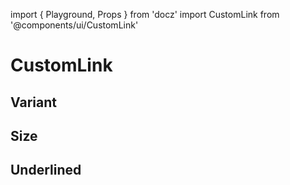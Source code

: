 import { Playground, Props } from 'docz'
import CustomLink from '@components/ui/CustomLink'

# CustomLink

<Props of={CustomLink} />

## Variant

<Playground>
    <CustomLink variant='active' label='active' href='#' />
    <CustomLink variant='inactive' label='inactive' href='#' />
    <CustomLink variant='dark' label='dark' href='#' />
</Playground>

## Size

<Playground>
    <CustomLink variant='active' label='size 10' href='#' size={10} />
    <CustomLink variant='active' label='size 12' href='#' size={12} />
    <CustomLink variant='active' label='size 14' href='#' size={14} />
    <CustomLink variant='active' label='size 16' href='#' size={16} />
</Playground>

## Underlined

<Playground>
    <CustomLink variant='active' label='underlined' href='#' underlined />
</Playground>
